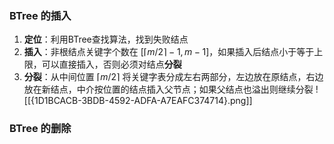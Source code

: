 ### BTree 的插入

1. **定位**：利用BTree查找算法，找到失败结点
2. **插入**：非根结点关键字个数在 $[\lceil m/2 \rceil-1, m-1]$，如果插入后结点小于等于上限，可以直接插入，否则必须对结点**分裂**
3. **分裂**：从中间位置 $\lceil m/2 \rceil$ 将关键字表分成左右两部分，左边放在原结点，右边放在新结点，中介按位置的结点插入父节点；如果父结点也溢出则继续分裂
![[{1D1BCACB-3BDB-4592-ADFA-A7EAFC374714}.png]]

### BTree 的删除